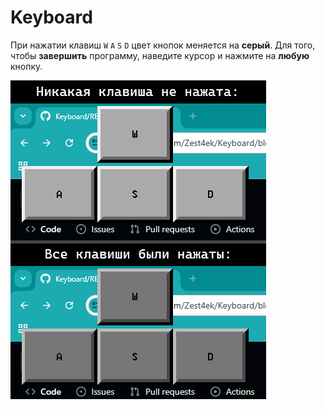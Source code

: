 # Keyboard
При нажатии клавиш `W` `A` `S` `D` цвет кнопок меняется на **серый**.
Для того, чтобы **завершить** программу, наведите курсор и нажмите на **любую** кнопку.

![](image.png?raw=true)
